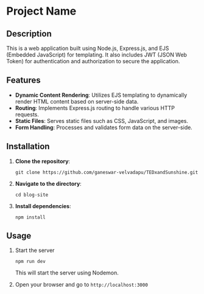 # Project Name

## Description
This is a web application built using Node.js, Express.js, and EJS (Embedded JavaScript) for templating. It also includes JWT (JSON Web Token) for authentication and authorization to secure the application.

## Features
- **Dynamic Content Rendering**: Utilizes EJS templating to dynamically render HTML content based on server-side data.
- **Routing**: Implements Express.js routing to handle various HTTP requests.
- **Static Files**: Serves static files such as CSS, JavaScript, and images.
- **Form Handling**: Processes and validates form data on the server-side.


## Installation
1. **Clone the repository**:
   ```
   git clone https://github.com/ganeswar-velvadapu/TEDxandSunshine.git
   ```
2. **Navigate to the directory**:
   ```
   cd blog-site
   ```

3. **Install dependencies**:
   ```
   npm install
   ```

## Usage

1. Start the server
    ```
    npm run dev
    ```
   This will start the server using Nodemon.

2. Open your browser and go to `http://localhost:3000`